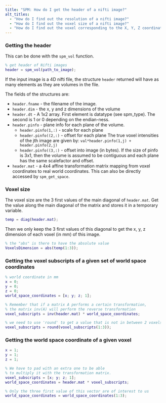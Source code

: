 ```yaml
---
title: "SPM: How do I get the header of a nifti image?"
alt_titles:
  - "How do I find out the resolution of a nifti image?"
  - "How do I find out the voxel size of a nifti image?"
  - "How do I find out the voxel corresponding to the X, Y, Z coordinate in mm?"
---
```


### Getting the header

This can be done with the `spm_vol` function.

```matlab
% get header of Nifti images
header = spm_vol(path_to_image);
```

If the input image is a 4D nifti file, the structure `header` returned will have as many elements
as they are volumes in the file.

The fields of the structures are:

- `header.fname` - the filename of the image.
- `header.dim`   - the x, y and z dimensions of the volume
- `header.dt`    - A 1x2 array.  First element is datatype (see spm_type).
              The second is 1 or 0 depending on the endian-ness.
- `header.pinfo` - plane info for each plane of the volume.
  - `header.pinfo(1,:)` - scale for each plane
  - `header.pinfo((2,:)` - offset for each plane
                   The true voxel intensities of the jth image are given
                   by: `val*header.pinfo(1,j) + header.pinfo(2,j)`
  - `header.pinfo((3,:)` - offset into image (in bytes).
                   If the size of pinfo is 3x1, then the volume is assumed
                   to be contiguous and each plane has the same scalefactor
                   and offset.
- `header.mat`   - a 4x4 affine transformation matrix mapping from
              voxel coordinates to real world coordinates.
              This can also be directly accessed by `spm_get_space`.


### Voxel size

The voxel size are the 3 first values of the main diagonal of `header.mat`.
Get the value along the main diagonal of the matrix and stores it in a
temporary variable.

```matlab
temp = diag(header.mat);
```

Then we only keep the 3 first values of this diagonal to get the x, y, z dimension
of each voxel (in mm) of this image.

```matlab
% the "abs" is there to have the absolute value
VoxelsDimension = abs(temp(1:3));
```

### Getting the voxel subscripts of a given set of world space coordinates

```matlab
% world coordinate in mm
x = 0;
y = 0;
z = 0;
world_space_coordinates = [x; y; z; 1];

% Remember that if a matrix A performs a certain transformation,
% the matrix inv(A) will perform the reverse transformation
voxel_subscripts = inv(header.mat) * world_space_coordinates;

% we need to use 'round' to get a value that is not in between 2 voxels.
voxel_subscripts = round(voxel_subscripts(1:3));
```

### Getting the world space coordinate of a given voxel

```matlab
x = 1;
y = 1;
z = 1;

% We have to pad with an extra one to be able
% to multiply it with the transformation matrix.
voxel_subscripts = [x; y; z; 1];
world_space_coordinates = header.mat * voxel_subscripts;

% Only the three first value of this vector are of interest to us
world_space_coordinates = world_space_coordinates(1:3);
```
